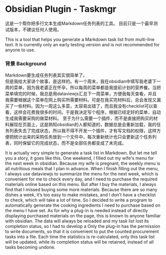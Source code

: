 # Obsidian Plugin - Taskmgr

这是一个帮你把多行文本生成Markdown任务列表的工具。
目前只是一个最早测试版本，不建议任何人使用。

This is a tool that helps you generate a Markdown task list from multi-line text.
It is currently only an early testing version and is not recommended for anyone to use.

### 背景 Background
Markdown要生成任务列表其实很简单了。  
但是我给大家讲个故事，是这样的。有一个周末，我在obsidian中填写我老婆下一周的菜单，因为我老婆正在怀孕，所以每周的菜单都是我提前计划的营养餐。当把菜单填完的时候，我总是用dataviewjs汇总下一周菜单，方便我每天查看，并且我需要根据这个菜单在网上购买所需要材料。可是在我买完材料后，总会发现又漏买了一些材料。因为一周这么多菜，太容易出错了，而且我没有checklist可以查看，这样会花费我很多的时间。于是我决定写个程序，根据已经定好的菜单，自动生成我需要采购的做菜材料。
至于为什么需要一个插件，而不是直接把购买的材料展现在页面上，这是熟知obsidian的人都知道的，数据总是会重新加载，我的任务列表失去了完成状态，所以我不得不开发一个插件，才有写文档的权限，这样方便把统计出来的采购任务放到一个文件中，每次重新统计也只会更新这个任务列表，同时保留它的完成状态，而不是全部任务都变成了未完成。

It is actually very simple to generate a task list in Markdown.
But let me tell you a story, it goes like this. One weekend, I filled out my wife's menu for the next week in obsidian. Because my wife is pregnant, the weekly menu is all nutritious meals that I plan in advance. When I finish filling out the menu, I always use dataviewjs to summarize the menu for the next week, which is convenient for me to check every day, and I need to purchase the required materials online based on this menu. But after I buy the materials, I always find that I missed buying some more materials. Because there are so many dishes a week, it’s too easy to make mistakes, and I don’t have a checklist to check, which will take a lot of time. So I decided to write a program to automatically generate the cooking ingredients I need to purchase based on the menu I have set.
As for why a plug-in is needed instead of directly displaying purchased materials on the page, this is known to anyone familiar with obsidian. The data will always be reloaded and my task list lost its completion status, so I had to develop a Only the plug-in has the permission to write documents, so that it is convenient to put the counted procurement tasks into a file. Each time the statistics is re-calculated, only this task list will be updated, while its completion status will be retained, instead of all tasks becoming undone.